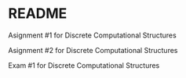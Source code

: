 # README #

Asignment #1 for Discrete Computational Structures

Asignment #2 for Discrete Computational Structures

Exam #1 for Discrete Computational Structures